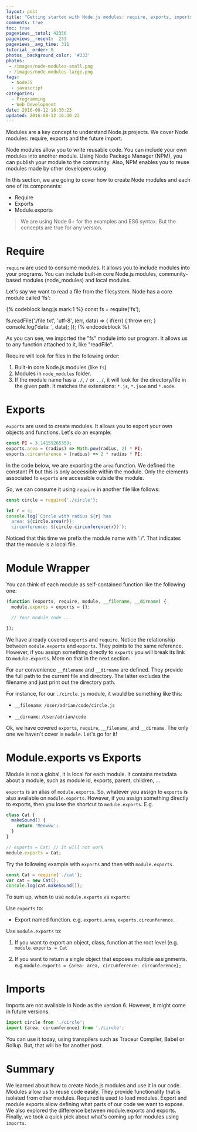 ```yaml
---
layout: post
title: "Getting started with Node.js modules: require, exports, imports and beyond"
comments: true
toc: true
pageviews__total: 42356
pageviews__recent:  233
pageviews__avg_time: 311
tutorial__order: 0
photos__background_color: '#333'
photos:
 - /images/node-modules-small.png
 - /images/node-modules-large.png
tags:
  - NodeJS
  - javascript
categories:
  - Programming
  - Web Development
date: 2016-08-12 16:30:23
updated: 2016-08-12 16:30:23
---
```


Modules are a key concept to understand Node.js projects. We cover Node modules: require, exports and the future import.

<!-- more -->

Node modules allow you to write reusable code. You can include your own modules into another module. Using Node Package Manager (NPM), you can publish your module to the community. Also, NPM enables you to reuse modules made by other developers using.

In this section, we are going to cover how to create Node modules and each one of its components:

- Require
- Exports
- Module.exports

> We are using Node 6+ for the examples and ES6 syntax. But the concepts are true for any version.

# Require

`require` are used to consume modules. It allows you to include modules into your programs. You can include built-in core Node.js modules, community-based modules (node_modules) and local modules.

Let's say we want to read a file from the filesystem. Node has a core module called 'fs':

{% codeblock lang:js mark:1 %}
const fs = require('fs');

fs.readFile('./file.txt', 'utf-8', (err, data) => {
  if(err) { throw err; }
  console.log('data: ', data);
});
{% endcodeblock %}

As you can see, we imported the "fs" module into our program. It allows us to any function attached to it, like "readFile".

Require will look for files in the following order:

1. Built-in core Node.js modules (like `fs`)
2. Modules in `node_modules` folder.
3. If the module name has a `./`, `/` or `../`, it will look for the directory/file in the given path. It matches the extensions: `*.js`, `*.json` and `*.node`.

# Exports

`exports` are used to create modules. It allows you to export your own objects and functions. Let's do an example:

```javascript circle.js
const PI = 3.14159265359;
exports.area = (radius) => Math.pow(radius, 2) * PI;
exports.circunference = (radius) => 2 * radius * PI;
```

In the code below, we are exporting the `area` function. We defined the constant PI but this is only accessible within the module. Only the elements associated to `exports` are accessible outside the module.

So, we can consume it using `require` in another file like follows:

```javascript main.js
const circle = require('./circle');

let r = 3;
console.log(`Circle with radius ${r} has
  area: ${circle.area(r)};
  circunference: ${circle.circunference(r)}`);
```

Noticed that this time we prefix the module name with './'. That indicates that the module is a local file.

# Module Wrapper

You can think of each module as self-contained function like the following one:

```javascript Module Wrapper
(function (exports, require, module, __filename, __dirname) {
  module.exports = exports = {};

  // Your module code ...

});
```

We have already covered `exports` and `require`. Notice the relationship between `module.exports` and `exports`. They points to the same reference. However, if you assign something directly to `exports` you will break its link to `module.exports`. More on that in the next section.

For our convenience `__filename` and `__dirname` are defined. They provide the full path to the current file and directory. The latter excludes the filename and just print out the directory path.

For instance, for our `./circle.js` module, it would be something like this:

- `__filename`: `/User/adrian/code/circle.js`

- `__dirname`: `/User/adrian/code`

Ok, we have covered `exports`, `require`, `__filename`, and `__dirname`. The only one we haven't cover is `module`. Let's go for it!

# Module.exports vs Exports

Module is not a global, it is local for each module. It contains metadata about a module, such as module id, exports, parent, children, ...

`exports` is an alias of `module.exports`. So, whatever you assign to `exports` is also available on `module.exports`. However, if you assign something directly to exports, then you lose the shortcut to `module.exports`. E.g.

```javascript cat.js
class Cat {
  makeSound() {
    return 'Meowww';
  }
}

// exports = Cat; // It will not work
module.exports = Cat;
```

Try the following example with `exports` and then with `module.exports`.

``` javascript main.js
const Cat = require('./cat');
var cat = new Cat();
console.log(cat.makeSound());
```

To sum up, when to use `module.exports` vs `exports`:

Use `exports` to:

- Export named function. e.g. `exports.area`, `exports.circunference`.

Use `module.exports` to:

1. If you want to export an object, class, function at the root level (e.g. `module.exports = Cat`

2. If you want to return a single object that exposes multiple assignments. e.g.`module.exports = {area: area, circumference: circunference};`


# Imports

Imports are not available in Node as the version 6. However, it might come in future versions.


```javascript future of modules in javascript
import circle from './circle';
import {area, circumference} from './circle';
```

You can use it today, using transpilers such as Traceur Compiler, Babel or Rollup. But, that will be for another post.



# Summary

We learned about how to create Node.js modules and use it in our code.  Modules allow us to reuse code easily. They provide functionality that is isolated from other modules. Required is used to load modules. Export and module exports allow defining what parts of our code we want to expose. We also explored the difference between module.exports and exports. Finally, we took a quick pick about what's coming up for modules using `imports`.
